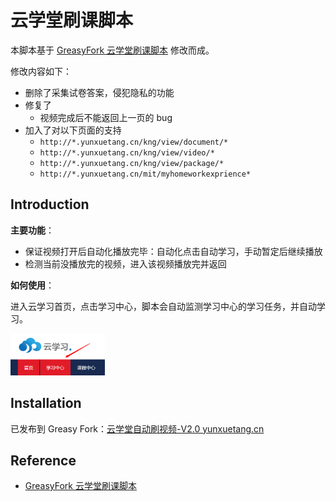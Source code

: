 # 云学堂刷课脚本

本脚本基于 [GreasyFork 云学堂刷课脚本](https://greasyfork.org/zh-CN/scripts/403295-%E4%BA%91%E5%AD%A6%E5%A0%82%E8%87%AA%E5%8A%A8%E5%88%B7%E8%A7%86%E9%A2%91-yunxuetang-cn) 修改而成。

修改内容如下：

* 删除了采集试卷答案，侵犯隐私的功能
* 修复了
  * 视频完成后不能返回上一页的 bug
* 加入了对以下页面的支持
  * `http://*.yunxuetang.cn/kng/view/document/*` 
  * `http://*.yunxuetang.cn/kng/view/video/*`
  * `http://*.yunxuetang.cn/kng/view/package/*`
  * `http://*.yunxuetang.cn/mit/myhomeworkexprience* `

## Introduction

**主要功能**：

* 保证视频打开后自动化播放完毕：自动化点击自动学习，手动暂定后继续播放
* 检测当前没播放完的视频，进入该视频播放完并返回

**如何使用**：

进入云学习首页，点击学习中心，脚本会自动监测学习中心的学习任务，并自动学习。

<div align="left">
    <img src="assets/image-20200715084204502.png" width=30% height=30% />
</div>

## Installation

已发布到 Greasy Fork：[云学堂自动刷视频-V2.0 yunxuetang.cn]([https://greasyfork.org/zh-CN/scripts/407082-%E4%BA%91%E5%AD%A6%E5%A0%82%E8%87%AA%E5%8A%A8%E5%88%B7%E8%A7%86%E9%A2%91-v2-0-yunxuetang-cn](https://greasyfork.org/zh-CN/scripts/407082-云学堂自动刷视频-v2-0-yunxuetang-cn))

## Reference

* [GreasyFork 云学堂刷课脚本](https://greasyfork.org/zh-CN/scripts/403295-%E4%BA%91%E5%AD%A6%E5%A0%82%E8%87%AA%E5%8A%A8%E5%88%B7%E8%A7%86%E9%A2%91-yunxuetang-cn)
